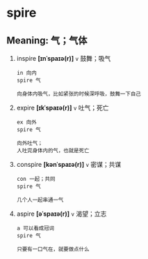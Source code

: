 # spire

## Meaning: 气；气体

1. inspire **[ɪnˈspaɪə(r)]** `v` 鼓舞；吸气

   ```
   in 向内
   spire 气

   向身体内吸气，比如紧张的时候深呼吸，鼓舞一下自己
   ```

2. expire **[ɪkˈspaɪə(r)]** `v` 吐气；死亡

   ```
   ex 向外
   spire 气

   向外吐气；
   人吐完身体内的气，也就是死亡
   ```

3. conspire **[kənˈspaɪə(r)]** `v` 密谋；共谋

   ```
   con 一起；共同
   spire 气

   几个人一起串通一气
   ```

4. aspire **[əˈspaɪə(r)]** `v` 渴望；立志

   ```
   a 可以看成冠词
   spire 气

   只要有一口气在，就要做点什么
   ```
